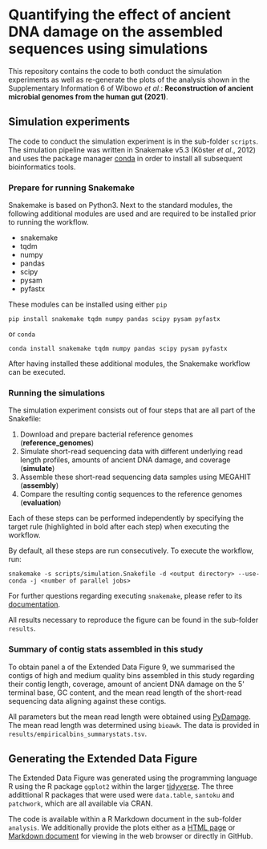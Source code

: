 # Quantifying the effect of ancient DNA damage on the assembled sequences using simulations

This repository contains the code to both conduct the simulation experiments as well as re-generate
the plots of the analysis shown in the Supplementary Information 6 of Wibowo *et al.*:
**Reconstruction of ancient microbial genomes from the human gut (2021)**.

## Simulation experiments

The code to conduct the simulation experiment is in the sub-folder `scripts`. The simulation
pipeline was written in Snakemake v5.3 (Köster *et al.*, 2012) and uses the package manager
[conda](https://docs.conda.io/en/latest/) in order to install all subsequent bioinformatics tools.

### Prepare for running Snakemake

Snakemake is based on Python3. Next to the standard modules, the following additional modules are
used and are required to be installed prior to running the workflow.

  - snakemake
  - tqdm
  - numpy
  - pandas
  - scipy
  - pysam
  - pyfastx

These modules can be installed using either `pip`

```
pip install snakemake tqdm numpy pandas scipy pysam pyfastx
```

or `conda`

```
conda install snakemake tqdm numpy pandas scipy pysam pyfastx
```

After having installed these additional modules, the Snakemake workflow can be executed.

### Running the simulations

The simulation experiment consists out of four steps that are all part of the Snakefile:

  1. Download and prepare bacterial reference genomes (**reference_genomes**)
  2. Simulate short-read sequencing data with different underlying read length profiles, amounts of
     ancient DNA damage, and coverage (**simulate**)
  3. Assemble these short-read sequencing data samples using MEGAHIT (**assembly**)
  4. Compare the resulting contig sequences to the reference genomes (**evaluation**)

Each of these steps can be performed independently by specifying the target rule (highlighted in
bold after each step) when executing the workflow.

By default, all these steps are run consecutively. To execute the workflow, run:

```
snakemake -s scripts/simulation.Snakefile -d <output directory> --use-conda -j <number of parallel jobs>
```

For further questions regarding executing `snakemake`, please refer to its 
[documentation](https://snakemake.readthedocs.io/en/stable/index.html).

All results necessary to reproduce the figure can be found in the sub-folder `results`. 

### Summary of contig stats assembled in this study

To obtain panel a of the Extended Data Figure 9, we summarised the contigs of high and
medium quality bins assembled in this study regarding their contig length, coverage, amount of
ancient DNA damage on the 5' terminal base, GC content, and the mean read length of the short-read
sequencing data aligning against these contigs.

All parameters but the mean read length were obtained using
[PyDamage](https://github.com/maxibor/pydamage). The mean read length was determined using `bioawk`.
The data is provided in `results/empiricalbins_summarystats.tsv`.

## Generating the Extended Data Figure

The Extended Data Figure was generated using the programming language R using the R package
`ggplot2` within the larger [tidyverse](https://www.tidyverse.org/). The three addittional R
packages that were used were `data.table`, `santoku` and `patchwork`, which are all available via
CRAN.

The code is available within a R Markdown document in the sub-folder `analysis`. We additionally
provide the plots either as a [HTML page](analysis/analysis.html) or [Markdown
document](analysis/analysis.md) for viewing in the web browser or directly in GitHub.
